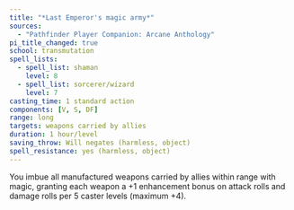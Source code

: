 ```yaml
---
title: "*Last Emperor's magic army*"
sources:
  - "Pathfinder Player Companion: Arcane Anthology"
pi_title_changed: true
school: transmutation
spell_lists:
  - spell_list: shaman
    level: 8
  - spell_list: sorcerer/wizard
    level: 7
casting_time: 1 standard action
components: [V, S, DF]
range: long
targets: weapons carried by allies
duration: 1 hour/level
saving_throw: Will negates (harmless, object)
spell_resistance: yes (harmless, object)
---
```


You imbue all manufactured weapons carried by allies within range with magic, granting each weapon a +1 enhancement bonus on attack rolls and damage rolls per 5 caster levels (maximum +4).
